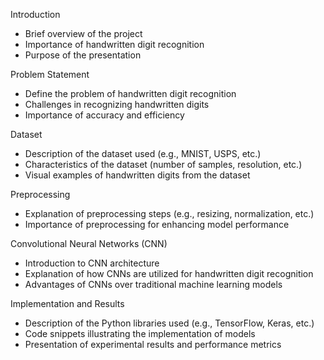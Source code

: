 Introduction
- Brief overview of the project
- Importance of handwritten digit recognition
- Purpose of the presentation

Problem Statement
- Define the problem of handwritten digit recognition
- Challenges in recognizing handwritten digits
- Importance of accuracy and efficiency

 Dataset
- Description of the dataset used (e.g., MNIST, USPS, etc.)
- Characteristics of the dataset (number of samples, resolution, etc.)
- Visual examples of handwritten digits from the dataset

 Preprocessing
- Explanation of preprocessing steps (e.g., resizing, normalization, etc.)
- Importance of preprocessing for enhancing model performance

Convolutional Neural Networks (CNN)
- Introduction to CNN architecture
- Explanation of how CNNs are utilized for handwritten digit recognition
- Advantages of CNNs over traditional machine learning models

 Implementation and Results
- Description of the Python libraries used (e.g., TensorFlow, Keras, etc.)
- Code snippets illustrating the implementation of models
- Presentation of experimental results and performance metrics
